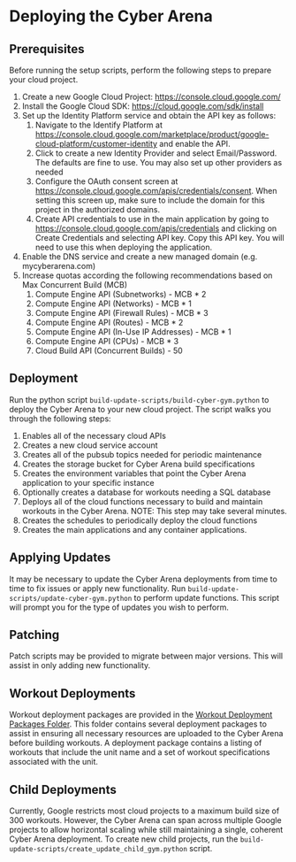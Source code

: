 # Deploying the Cyber Arena
## Prerequisites
Before running the setup scripts, perform the following steps to prepare your cloud project.
1. Create a new Google Cloud Project: https://console.cloud.google.com/
2. Install the Google Cloud SDK: https://cloud.google.com/sdk/install
3. Set up the Identity Platform service and obtain the API key as follows:
    1. Navigate to the Identify Platform at 
        https://console.cloud.google.com/marketplace/product/google-cloud-platform/customer-identity and enable the API.
    2. Click to create a new Identity Provider and select Email/Password. The defaults are fine to use. 
        You may also set up other providers as needed
    3. Configure the OAuth consent screen at https://console.cloud.google.com/apis/credentials/consent. 
        When setting this screen up, make sure to include the domain for this project in the authorized domains.
    4. Create API credentials to use in the main application by going to 
        https://console.cloud.google.com/apis/credentials and clicking on Create Credentials and selecting API key. 
        Copy this API key. You will need to use this when deploying the application.
4. Enable the DNS service and create a new managed domain (e.g. mycyberarena.com)
5. Increase quotas according the following recommendations based on Max Concurrent Build (MCB)
    1. Compute Engine API (Subnetworks) - MCB * 2
    2. Compute Engine API (Networks) - MCB * 1
    3. Compute Engine API (Firewall Rules) - MCB * 3
    4. Compute Engine API (Routes) - MCB * 2
    5. Compute Engine API (In-Use IP Addresses) - MCB * 1
    6. Compute Engine API (CPUs) - MCB * 3
    7. Cloud Build API (Concurrent Builds) - 50

## Deployment
Run the python script `build-update-scripts/build-cyber-gym.python` to deploy the Cyber Arena to your new cloud project. 
The script walks you through the following steps:
1. Enables all of the necessary cloud APIs
2. Creates a new cloud service account
3. Creates all of the pubsub topics needed for periodic maintenance
4. Creates the storage bucket for Cyber Arena build specifications
5. Creates the environment variables that point the Cyber Arena application to your specific instance
6. Optionally creates a database for workouts needing a SQL database
7. Deploys all of the cloud functions necessary to build and maintain workouts in the Cyber Arena. NOTE: 
This step may take several minutes.
8. Creates the schedules to periodically deploy the cloud functions
9. Creates the main applications and any container applications.

## Applying Updates
It may be necessary to update the Cyber Arena deployments from time to time to fix issues or apply new functionality.
Run `build-update-scripts/update-cyber-gym.python` to perform update functions. This script will prompt you
for the type of updates you wish to perform.

## Patching
Patch scripts may be provided to migrate between major versions. This will assist in only adding new functionality.

## Workout Deployments
Workout deployment packages are provided in the [Workout Deployment Packages Folder](build-update-scripts/workout-deployment-packages).
This folder contains several deployment packages to assist in ensuring all necessary resources are uploaded to the
Cyber Arena before building workouts. A deployment package contains a listing of workouts that include the unit name
and a set of workout specifications associated with the unit.

## Child Deployments
Currently, Google restricts most cloud projects to a maximum build size of 300 workouts. However, the Cyber Arena
can span across multiple Google projects to allow horizontal scaling while still maintaining a single, coherent
Cyber Arena deployment. To create new child projects, run the `build-update-scripts/create_update_child_gym.python`
script.
